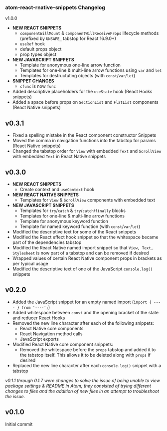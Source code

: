 ### atom-react-rnative-snippets Changelog

v1.0.0
- **NEW REACT SNIPPETS**
	- `componentWillMount` & `componentWillReceiveProps` lifecycle methods (prefixed by `UNSAFE_` tabstop for React 16.9.0+)
	- `useRef` hook
	- default props object
	- prop types object
- **NEW JAVASCRIPT SNIPPETS**
	- Template for anonymous one-line arrow function
	- Templates for one-line & multi-line arrow functions using `var` and `let`
	- Templates for destructuting objects (with `const`/`var`/`let`)
- **SNIPPET CHANGES**
	- `cfunc` is now `func`
- Added descriptive placeholders for the `useState` hook (React Hooks snippets)
- Added a space before props on `SectionList` and `FlatList` components (React Native snippets)

v0.3.1
------
- Fixed a spelling mistake in the React component constructor Snippets
- Moved the comma in navigation functions into the tabstop for params (React Native snippets)
- Changed the tabstop order for `View` with embedded `Text` and `ScrollView` with embedded `Text` in React Native snippets

v0.3.0
------
- **NEW REACT SNIPPETS**
  - Create context and `useContext` hook
- **NEW REACT NATIVE SNIPPETS**
  - Templates for `View` & `ScrollView` components with embedded text
- **NEW JAVASCRIPT SNIPPETS**
  - Templates for `try`/`catch` & `try`/`catch`/`finally` blocks
  - Templates for one-line & multi-line arrow functions
  - Template for anonymous keyword function
  - Template for named keyword function (with `const`/`var`/`let`)
- Modified the descriptive text for some of the React snippets
- Modified the React effect hook snippet so that the whitespace became part of the dependencies tabstop
-  Modified the React Native named import snippet so that `View, Text, Stylesheet` is now part of a tabstop and can be removed if desired
- Wrapped values of certain React Native component props in brackets as per typical usage
- Modified the descriptive text of one of the JavaScript `console.log()` snippets

v0.2.0
------

- Added the JavaScript snippet for an empty named import (`import { ---- } from '----';`)
- Added whitespace between `const` and the opening bracket of the state and reducer React Hooks
- Removed the new line character after each of the following snippets:
  - React Native core components
  - React Navigation method calls
  - JavaScript exports
- Modified React Native core component snippets:
  - Removed the whitespace before the `props` tabstop and added it to the tabstop itself. This allows it to be deleted along with `props` if desired
- Replaced the new line character after each `console.log()` snippet with a tabstop

_v0.1.1 through 0.1.7 were changes to solve the issue of being unable to view package settings & README in Atom; they consisted of trying different changes to files and the addition of new files in an attempt to troubleshoot the issue._

v0.1.0
------

Initial commit
